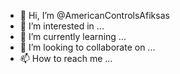 - 👋 Hi, I’m @AmericanControlsAfiksas
- 👀 I’m interested in ...
- 🌱 I’m currently learning ...
- 💞️ I’m looking to collaborate on ...
- 📫 How to reach me ...

<!---
AmericanControlsAfiksas/AmericanControlsAfiksas is a ✨ special ✨ repository because its `README.md` (this file) appears on your GitHub profile.
You can click the Preview link to take a look at your changes.
--->
